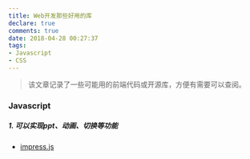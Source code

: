 ```yaml
---
title: Web开发那些好用的库
declare: true
comments: true
date: 2018-04-28 00:27:37
tags:
- Javascript
- CSS
---
```


> 该文章记录了一些可能用的前端代码或开源库，方便有需要可以查阅。

### Javascript

##### 1. 可以实现ppt、动画、切换等功能

- [impress.js](https://github.com/impress/impress.js)

